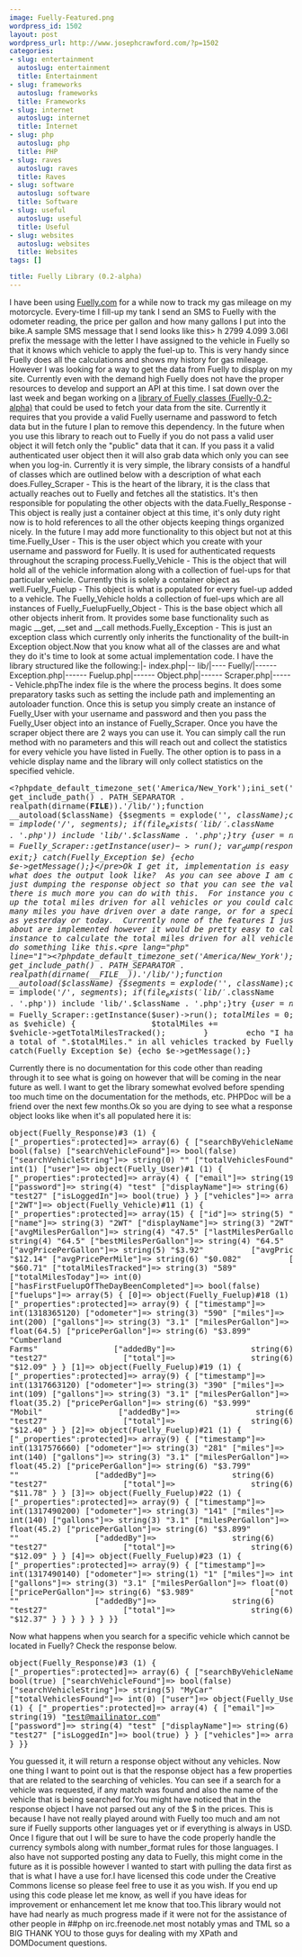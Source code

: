 ```yaml
--- 
image: Fuelly-Featured.png
wordpress_id: 1502
layout: post
wordpress_url: http://www.josephcrawford.com/?p=1502
categories: 
- slug: entertainment
  autoslug: entertainment
  title: Entertainment
- slug: frameworks
  autoslug: frameworks
  title: Frameworks
- slug: internet
  autoslug: internet
  title: Internet
- slug: php
  autoslug: php
  title: PHP
- slug: raves
  autoslug: raves
  title: Raves
- slug: software
  autoslug: software
  title: Software
- slug: useful
  autoslug: useful
  title: Useful
- slug: websites
  autoslug: websites
  title: Websites
tags: []

title: Fuelly Library (0.2-alpha)
---
```

I have been using [Fuelly.com](http://www.fuelly.com "Fuelly") for a while now to track my gas mileage on my motorcycle.  Every-time I fill-up my tank I send an SMS to Fuelly with the odometer reading, the price per gallon and how many gallons I put into the bike.A sample SMS message that I send looks like this> h 2799 4.099 3.06I prefix the message with the letter I have assigned to the vehicle in Fuelly so that it knows which vehicle to apply the fuel-up to.  This is very handy since Fuelly does all the calculations and shows my history for gas mileage.  However I was looking for a way to get the data from Fuelly to display on my site.  Currently even with the demand high Fuelly does not have the proper resources to develop and support an API at this time.  I sat down over the last week and began working on a [library of Fuelly classes (Fuelly-0.2-alpha)](http://www.josephcrawford.com/wp-content/uploads/2011/10/Fuelly-0.2-alpha.zip) that could be used to fetch your data from the site.  Currently it requires that you provide a valid Fuelly username and password to fetch data but in the future I plan to remove this dependency.  In the future when you use this library to reach out to Fuelly if you do not pass a valid user object it will fetch only the "public" data that it can.  If you pass it a valid authenticated user object then it will also grab data which only you can see when you log-in. <!--more-->Currently it is very simple, the library consists of a handful of classes which are outlined below with a description of what each does.Fulley_Scraper - This is the heart of the library, it is the class that actually reaches out to Fuelly and fetches all the statistics.  It's then responsible for populating the other objects with the data.Fuelly_Response - This object is really just a container object at this time, it's only duty right now is to hold references to all the other objects keeping things organized nicely.  In the future I may add more functionality to this object but not at this time.Fuelly_User - This is the user object which you create with your username and password for Fuelly.  It is used for authenticated requests throughout the scraping process.Fuelly_Vehicle - This is the object that will hold all of the vehicle information along with a collection of fuel-ups for that particular vehicle.  Currently this is solely a container object as well.Fuelly_Fuelup - This object is what is populated for every fuel-up added to a vehicle.  The Fuelly_Vehicle holds a collection of fuel-ups which are all instances of Fuelly_FuelupFuelly_Object - This is the base object which all other objects inherit from.  It provides some base functionality such as magic __get, __set and __call methods.Fuelly_Exception - This is just an exception class which currently only inherits the functionality of the built-in Exception object.Now that you know what all of the classes are and what they do it's time to look at some actual implementation code.  I have the library structured like the following:|- index.php|-- lib/|---- Fuelly/|------ Exception.php|------ Fuelup.php|------ Object.php|------ Scraper.php|------ Vehicle.phpThe index file is the where the process begins.  It does some preparatory tasks such as setting the include path and implementing an autoloader function.  Once this is setup you simply create an instance of Fuelly_User with your username and password and then you pass the Fuelly_User object into an instance of Fuelly_Scraper.  Once you have the scraper object there are 2 ways you can use it.  You can simply call the run method with no parameters and this will reach out and collect the statistics for every vehicle you have listed in Fuelly.  The other option is to pass in a vehicle display name and the library will only collect statistics on the specified vehicle.<pre lang="php" line="1"><?phpdate_default_timezone_set('America/New_York');ini_set('include_path', get_include_path() . PATH_SEPARATOR . realpath(dirname(__FILE__)).'/lib/');function __autoload($className) {$segments = explode('_', $className);$className = implode('/', $segments);if(file_exists('lib/'.$className . '.php')) include 'lib/'.$className . '.php';}try {$user = new Fuelly_User('test@mailinator.com', 'test');$response = Fuelly_Scraper::getInstance($user)->run();var_dump($response); exit;} catch(Fuelly_Exception $e) {echo $e->getMessage();}</pre>Ok I get it, implementation is easy but what does the output look like?  As you can see above I am currently just dumping the response object so that you can see the values, however there is much more you can do with this.  For instance you could total up the total miles driven for all vehicles or you could calculate how many miles you have driven over a date range, or for a specific day such as yesterday or today.  Currently none of the features I just talked about are implemented however it would be pretty easy to calculate.  For instance to calculate the total miles driven for all vehicles you could do something like this.<pre lang="php" line="1"><?phpdate_default_timezone_set('America/New_York');ini_set('include_path', get_include_path() . PATH_SEPARATOR . realpath(dirname(__FILE__)).'/lib/');function __autoload($className) {$segments = explode('_', $className);$className = implode('/', $segments);if(file_exists('lib/'.$className . '.php')) include 'lib/'.$className . '.php';}try {$user = new Fuelly_User('test@mailinator.com', 'test');$response = Fuelly_Scraper::getInstance($user)->run();        $totalMiles = 0;        foreach($response->getVehicles() as $vehicle) {                $totalMiles += $vehicle->getTotalMilesTracked();        }        echo "I have driven a total of ".$totalMiles." in all vehicles tracked by Fuelly.";} catch(Fuelly_Exception $e) {echo $e->getMessage();}</pre>Currently there is no documentation for this code other than reading through it to see what is going on however that will be coming in the near future as well.  I want to get the library somewhat evolved before spending too much time on the documentation for the methods, etc.  PHPDoc will be a friend over the next few months.Ok so you are dying to see what a response object looks like when it's all populated here it is:<pre lang="php" line="1">object(Fuelly_Response)#3 (1) {  ["_properties":protected]=>  array(6) {    ["searchByVehicleName"]=>    bool(false)    ["searchVehicleFound"]=>    bool(false)    ["searchVehicleString"]=>    string(0) ""    ["totalVehiclesFound"]=>    int(1)    ["user"]=>    object(Fuelly_User)#1 (1) {      ["_properties":protected]=>      array(4) {        ["email"]=>        string(19) "test@mailinator.com"        ["password"]=>        string(4) "test"        ["displayName"]=>        string(6) "test27"        ["isLoggedIn"]=>        bool(true)      }    }    ["vehicles"]=>    array(1) {      ["2WT"]=>      object(Fuelly_Vehicle)#11 (1) {        ["_properties":protected]=>        array(15) {          ["id"]=>          string(5) "93749"          ["name"]=>          string(3) "2WT"          ["displayName"]=>          string(3) "2WT"          ["avgMilesPerGallon"]=>          string(4) "47.5"          ["lastMilesPerGallon"]=>          string(4) "64.5"          ["bestMilesPerGallon"]=>          string(4) "64.5"          ["avgPricePerGallon"]=>          string(5) "$3.92"          ["avgPricePerFuelUp"]=>          string(6) "$12.14"          ["avgPricePerMile"]=>          string(6) "$0.082"          ["totalFuelups"]=>          int(5)          ["totalSpent"]=>          string(6) "$60.71"          ["totalMilesTracked"]=>          string(3) "589"          ["totalMilesToday"]=>          int(0)          ["hasFirstFuelupOfTheDayBeenCompleted"]=>          bool(false)          ["fuelups"]=>          array(5) {            [0]=>            object(Fuelly_Fuelup)#18 (1) {              ["_properties":protected]=>              array(9) {                ["timestamp"]=>                int(1318365120)                ["odometer"]=>                string(3) "590"                ["miles"]=>                int(200)                ["gallons"]=>                string(3) "3.1"                ["milesPerGallon"]=>                float(64.5)                ["pricePerGallon"]=>                string(6) "$3.899"                ["note"]=>                string(16) "Cumberland Farms"                ["addedBy"]=>                string(6) "test27"                ["total"]=>                string(6) "$12.09"              }            }            [1]=>            object(Fuelly_Fuelup)#19 (1) {              ["_properties":protected]=>              array(9) {                ["timestamp"]=>                int(1317663120)                ["odometer"]=>                string(3) "390"                ["miles"]=>                int(109)                ["gallons"]=>                string(3) "3.1"                ["milesPerGallon"]=>                float(35.2)                ["pricePerGallon"]=>                string(6) "$3.999"                ["note"]=>                string(5) "Mobil"                ["addedBy"]=>                string(6) "test27"                ["total"]=>                string(6) "$12.40"              }            }            [2]=>            object(Fuelly_Fuelup)#21 (1) {              ["_properties":protected]=>              array(9) {                ["timestamp"]=>                int(1317576660)                ["odometer"]=>                string(3) "281"                ["miles"]=>                int(140)                ["gallons"]=>                string(3) "3.1"                ["milesPerGallon"]=>                float(45.2)                ["pricePerGallon"]=>                string(6) "$3.799"                ["note"]=>                string(0) ""                ["addedBy"]=>                string(6) "test27"                ["total"]=>                string(6) "$11.78"              }            }            [3]=>            object(Fuelly_Fuelup)#22 (1) {              ["_properties":protected]=>              array(9) {                ["timestamp"]=>                int(1317490200)                ["odometer"]=>                string(3) "141"                ["miles"]=>                int(140)                ["gallons"]=>                string(3) "3.1"                ["milesPerGallon"]=>                float(45.2)                ["pricePerGallon"]=>                string(6) "$3.899"                ["note"]=>                string(0) ""                ["addedBy"]=>                string(6) "test27"                ["total"]=>                string(6) "$12.09"              }            }            [4]=>            object(Fuelly_Fuelup)#23 (1) {              ["_properties":protected]=>              array(9) {                ["timestamp"]=>                int(1317490140)                ["odometer"]=>                string(1) "1"                ["miles"]=>                int(0)                ["gallons"]=>                string(3) "3.1"                ["milesPerGallon"]=>                float(0)                ["pricePerGallon"]=>                string(6) "$3.989"                ["note"]=>                string(0) ""                ["addedBy"]=>                string(6) "test27"                ["total"]=>                string(6) "$12.37"              }            }          }        }      }    }  }}</pre>Now what happens when you search for a specific vehicle which cannot be located in Fuelly?  Check the response below.<pre lang="php" line="1">object(Fuelly_Response)#3 (1) {  ["_properties":protected]=>  array(6) {    ["searchByVehicleName"]=>    bool(true)    ["searchVehicleFound"]=>    bool(false)    ["searchVehicleString"]=>    string(5) "MyCar"    ["totalVehiclesFound"]=>    int(0)    ["user"]=>    object(Fuelly_User)#1 (1) {      ["_properties":protected]=>      array(4) {        ["email"]=>        string(19) "test@mailinator.com"        ["password"]=>        string(4) "test"        ["displayName"]=>        string(6) "test27"        ["isLoggedIn"]=>        bool(true)      }    }    ["vehicles"]=>    array(0) {    }  }}</pre>You guessed it, it will return a response object without any vehicles.  Now one thing I want to point out is that the response object has a few properties that are related to the searching of vehicles.  You can see if a search for a vehicle was requested, if any match was found and also the name of the vehicle that is being searched for.You might have noticed that in the response object I have not parsed out any of the $ in the prices.  This is because I have not really played around with Fuelly too much and am not sure if Fuelly supports other languages yet or if everything is always in USD.  Once I figure that out I will be sure to have the code properly handle the currency symbols along with number_format rules for those languages.  I also have not supported posting any data to Fuelly, this might come in the future as it is possible however I wanted to start with pulling the data first as that is what I have a use for.I have licensed this code under the Creative Commons license so please feel free to use it as you wish.  If you end up using this code please let me know, as well if you have ideas for improvement or enhancement let me know that too.This library would not have had nearly as much progress made if it were not for the assistance of other people in ##php on irc.freenode.net most notably ymas and TML so a BIG THANK YOU to those guys for dealing with my XPath and DOMDocument questions.
